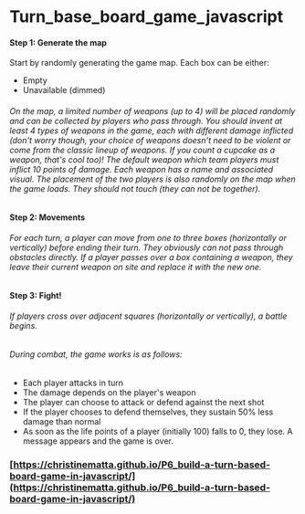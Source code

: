 # Turn_base_board_game_javascript

####  Step 1: Generate the map 
Start by randomly generating the game map. Each box can be either:  
* Empty  
* Unavailable (dimmed)  
###### On the map, a limited number of weapons (up to 4) will be placed randomly and can be collected by players who pass through.  You should invent at least 4 types of weapons in the game, each with different damage inflicted (don't worry though, your choice of weapons doesn't need to be violent or come from the classic lineup of weapons. If you count a cupcake as a weapon, that's cool too)! The default weapon which team players must inflict 10 points of damage. Each weapon has a name and associated visual.  The placement of the two players is also randomly on the map when the game loads. They should not touch (they can not be together).
#### Step 2: Movements 
######  For each turn, a player can move from one to three boxes (horizontally or vertically) before ending their turn. They obviously can not pass through obstacles directly.  If a player passes over a box containing a weapon, they leave their current weapon on site and replace it with the new one. 
#### Step 3: Fight!
###### If players cross over adjacent squares (horizontally or vertically), a battle begins.  
###### During combat, the game works is as follows:  
* Each player attacks in turn  
* The damage depends on the player's weapon  
* The player can choose to attack or defend against the next shot  
* If the player chooses to defend themselves, they sustain 50% less damage than normal  
* As soon as the life points of a player (initially 100) falls to 0, they lose. A message appears and the game is over. 

### [https://christinematta.github.io/P6_build-a-turn-based-board-game-in-javascript/](https://christinematta.github.io/P6_build-a-turn-based-board-game-in-javascript/)
